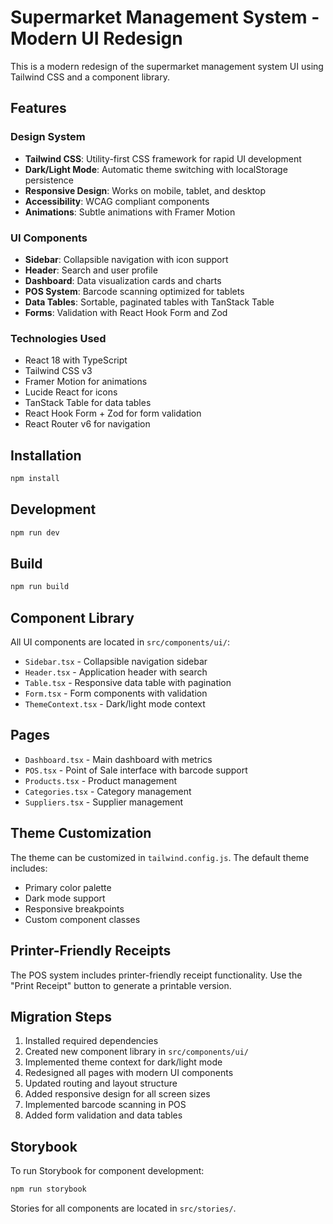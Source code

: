 # Supermarket Management System - Modern UI Redesign

This is a modern redesign of the supermarket management system UI using Tailwind CSS and a component library.

## Features

### Design System
- **Tailwind CSS**: Utility-first CSS framework for rapid UI development
- **Dark/Light Mode**: Automatic theme switching with localStorage persistence
- **Responsive Design**: Works on mobile, tablet, and desktop
- **Accessibility**: WCAG compliant components
- **Animations**: Subtle animations with Framer Motion

### UI Components
- **Sidebar**: Collapsible navigation with icon support
- **Header**: Search and user profile
- **Dashboard**: Data visualization cards and charts
- **POS System**: Barcode scanning optimized for tablets
- **Data Tables**: Sortable, paginated tables with TanStack Table
- **Forms**: Validation with React Hook Form and Zod

### Technologies Used
- React 18 with TypeScript
- Tailwind CSS v3
- Framer Motion for animations
- Lucide React for icons
- TanStack Table for data tables
- React Hook Form + Zod for form validation
- React Router v6 for navigation

## Installation

```bash
npm install
```

## Development

```bash
npm run dev
```

## Build

```bash
npm run build
```

## Component Library

All UI components are located in `src/components/ui/`:

- `Sidebar.tsx` - Collapsible navigation sidebar
- `Header.tsx` - Application header with search
- `Table.tsx` - Responsive data table with pagination
- `Form.tsx` - Form components with validation
- `ThemeContext.tsx` - Dark/light mode context

## Pages

- `Dashboard.tsx` - Main dashboard with metrics
- `POS.tsx` - Point of Sale interface with barcode support
- `Products.tsx` - Product management
- `Categories.tsx` - Category management
- `Suppliers.tsx` - Supplier management

## Theme Customization

The theme can be customized in `tailwind.config.js`. The default theme includes:

- Primary color palette
- Dark mode support
- Responsive breakpoints
- Custom component classes

## Printer-Friendly Receipts

The POS system includes printer-friendly receipt functionality. Use the "Print Receipt" button to generate a printable version.

## Migration Steps

1. Installed required dependencies
2. Created new component library in `src/components/ui/`
3. Implemented theme context for dark/light mode
4. Redesigned all pages with modern UI components
5. Updated routing and layout structure
6. Added responsive design for all screen sizes
7. Implemented barcode scanning in POS
8. Added form validation and data tables

## Storybook

To run Storybook for component development:

```bash
npm run storybook
```

Stories for all components are located in `src/stories/`.